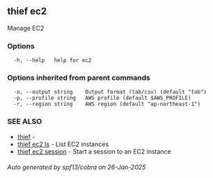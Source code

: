 ## thief ec2

Manage EC2

### Options

```
  -h, --help   help for ec2
```

### Options inherited from parent commands

```
  -o, --output string    Output format (tab/csv) (default "tab")
  -p, --profile string   AWS profile (default $AWS_PROFILE)
  -r, --region string    AWS region (default "ap-northeast-1")
```

### SEE ALSO

* [thief](thief.md)	 - 
* [thief ec2 ls](thief_ec2_ls.md)	 - List EC2 instances
* [thief ec2 session](thief_ec2_session.md)	 - Start a session to an EC2 instance

###### Auto generated by spf13/cobra on 26-Jan-2025
